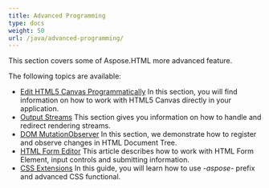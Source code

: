 ```yaml
---
title: Advanced Programming
type: docs
weight: 50
url: /java/advanced-programming/
---
```


This section covers some of Aspose.HTML more advanced feature.

The following topics are available:

- [Edit HTML5 Canvas Programmatically](/html/java/edit-html5-canvas-programmatically/)
  In this section, you will find information on how to work with HTML5 Canvas directly in your application.
- [Output Streams](/html/java/-output-streams/)
  This section gives you information on how to handle and redirect rendering streams.
- [DOM MutationObserver](/html/java/dom-mutationobserver/)
  In this section, we demonstrate how to register and observe changes in HTML Document Tree.
- [HTML Form Editor](/html/java/html-form-editor/)
  This article describes how to work with HTML Form Element, input controls and submitting information.
- [CSS Extensions](/html/java/css-extensions/)
  In this guide, you will learn how to use *-aspose-* prefix and advanced CSS functional.
